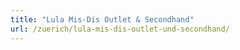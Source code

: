 ```yaml
---
title: "Lula Mis-Dis Outlet & Secondhand"
url: /zuerich/lula-mis-dis-outlet-und-secondhand/
---
```


